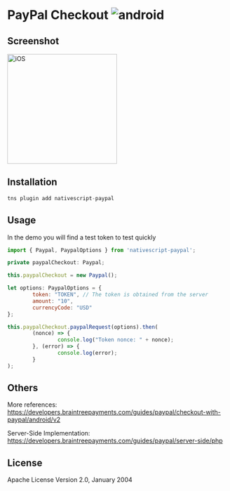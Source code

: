 # PayPal Checkout ![android](https://cdn4.iconfinder.com/data/icons/logos-3/228/android-32.png)

## Screenshot
<img alt="iOS" src="https://res.cloudinary.com/dem02bcqj/image/upload/v1526497294/Screenshot_2018-05-16-13-58-00.png" width="250">

## Installation

```javascript
tns plugin add nativescript-paypal
```

## Usage

In the demo you will find a test token to test quickly

```javascript
import { Paypal, PaypalOptions } from 'nativescript-paypal';

private paypalCheckout: Paypal;

this.paypalCheckout = new Paypal();

let options: PaypalOptions = {
		token: "TOKEN", // The token is obtained from the server
		amount: "10",
		currencyCode: "USD"
};

this.paypalCheckout.paypalRequest(options).then(
		(nonce) => {
				console.log("Token nonce: " + nonce);
		}, (error) => {
				console.log(error);
		}
);

```

## Others

More references: https://developers.braintreepayments.com/guides/paypal/checkout-with-paypal/android/v2

Server-Side Implementation: https://developers.braintreepayments.com/guides/paypal/server-side/php

## License

Apache License Version 2.0, January 2004
